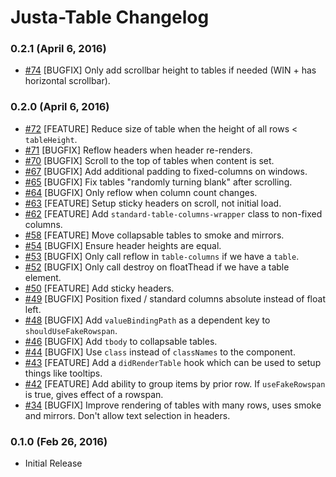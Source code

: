 # Justa-Table Changelog

### 0.2.1 (April 6, 2016)

- [#74](https://github.com/cball/justa-table/pull/74) [BUGFIX] Only add scrollbar height to tables if needed (WIN + has horizontal scrollbar).

### 0.2.0 (April 6, 2016)

- [#72](https://github.com/cball/justa-table/pull/72) [FEATURE] Reduce size of table when the height of all rows < `tableHeight`.
- [#71](https://github.com/cball/justa-table/pull/71) [BUGFIX] Reflow headers when header re-renders.
- [#70](https://github.com/cball/justa-table/pull/70) [BUGFIX] Scroll to the top of tables when content is set.
- [#67](https://github.com/cball/justa-table/pull/67) [BUGFIX] Add additional padding to fixed-columns on windows.
- [#65](https://github.com/cball/justa-table/pull/65) [BUGFIX] Fix tables "randomly turning blank" after scrolling.
- [#64](https://github.com/cball/justa-table/pull/64) [BUGFIX] Only reflow when column count changes.
- [#63](https://github.com/cball/justa-table/pull/63) [FEATURE] Setup sticky headers on scroll, not initial load.
- [#62](https://github.com/cball/justa-table/pull/62) [FEATURE] Add `standard-table-columns-wrapper` class to non-fixed columns.
- [#58](https://github.com/cball/justa-table/pull/58) [FEATURE] Move collapsable tables to smoke and mirrors.
- [#54](https://github.com/cball/justa-table/pull/54) [BUGFIX] Ensure header heights are equal.
- [#53](https://github.com/cball/justa-table/pull/53) [BUGFIX] Only call reflow in `table-columns` if we have a `table`.
- [#52](https://github.com/cball/justa-table/pull/52) [BUGFIX] Only call destroy on floatThead if we have a table element.
- [#50](https://github.com/cball/justa-table/pull/50) [FEATURE] Add sticky headers.
- [#49](https://github.com/cball/justa-table/pull/49) [BUGFIX] Position fixed / standard columns absolute instead of float left.
- [#48](https://github.com/cball/justa-table/pull/48) [BUGFIX] Add `valueBindingPath` as a dependent key to `shouldUseFakeRowspan`.
- [#46](https://github.com/cball/justa-table/pull/46) [BUGFIX] Add `tbody` to collapsable tables.
- [#44](https://github.com/cball/justa-table/pull/44) [BUGFIX] Use `class` instead of `classNames` to the component.
- [#43](https://github.com/cball/justa-table/pull/43) [FEATURE] Add a `didRenderTable` hook which can be used to setup things like tooltips.
- [#42](https://github.com/cball/justa-table/pull/42) [FEATURE] Add ability to group items by prior row. If `useFakeRowspan` is true, gives effect of a rowspan.
- [#34](https://github.com/cball/justa-table/pull/34) [BUGFIX] Improve rendering of tables with many rows, uses smoke and mirrors. Don't allow text selection in headers.

### 0.1.0 (Feb 26, 2016)

- Initial Release
